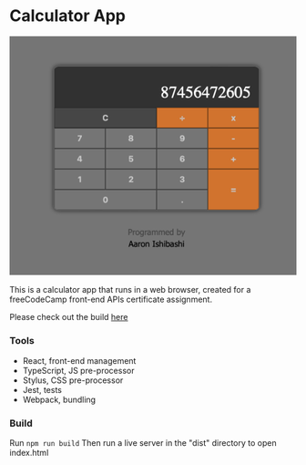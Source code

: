 # Calculator App
![Preview Image](./screenshot.png)

This is a calculator app that runs in a web browser, created for a freeCodeCamp front-end APIs certificate assignment. 

Please check out the build [here](https://aaronishibashi.com/portfolio/web/calculator/)

### Tools
- React, front-end management
- TypeScript, JS pre-processor
- Stylus, CSS pre-processor
- Jest, tests
- Webpack, bundling

### Build
Run `npm run build`
Then run a live server in the "dist" directory to open index.html
